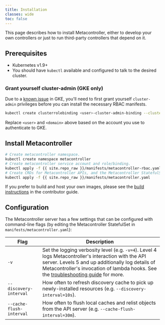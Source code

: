 ```yaml
---
title: Installation
classes: wide
toc: false
---
```

This page describes how to install Metacontroller, either to develop your own
controllers or just to run third-party controllers that depend on it.

## Prerequisites

* Kubernetes v1.9+
* You should have `kubectl` available and configured to talk to the desired cluster.

### Grant yourself cluster-admin (GKE only)

Due to a [known issue](https://cloud.google.com/container-engine/docs/role-based-access-control#defining_permissions_in_a_role)
in GKE, you'll need to first grant yourself `cluster-admin` privileges before
you can install the necessary RBAC manifests.

```sh
kubectl create clusterrolebinding <user>-cluster-admin-binding --clusterrole=cluster-admin --user=<user>@<domain>
```

Replace `<user>` and `<domain>` above based on the account you use to authenticate to GKE.

## Install Metacontroller

```sh
# Create metacontroller namespace.
kubectl create namespace metacontroller
# Create metacontroller service account and role/binding.
kubectl apply -f {{ site.repo_raw }}/manifests/metacontroller-rbac.yaml
# Create CRDs for Metacontroller APIs, and the Metacontroller StatefulSet.
kubectl apply -f {{ site.repo_raw }}/manifests/metacontroller.yaml
```

If you prefer to build and host your own images, please see the
[build instructions](/contrib/build/) in the contributor guide.

## Configuration

The Metacontroller server has a few settings that can be configured
with command-line flags (by editing the Metacontroller StatefulSet
in `manifests/metacontroller.yaml`):

| Flag | Description |
| ---- | ----------- |
| `-v` | Set the logging verbosity level (e.g. `-v=4`). Level 4 logs Metacontroller's interaction with the API server. Levels 5 and up additionally log details of Metacontroller's invocation of lambda hooks. See the [troubleshooting guide](/guide/troubleshooting/) for more. |
| `--discovery-interval` | How often to refresh discovery cache to pick up newly-installed resources (e.g. `--discovery-interval=10s`). |
| `--cache-flush-interval` | How often to flush local caches and relist objects from the API server (e.g. `--cache-flush-interval=30m`). |
